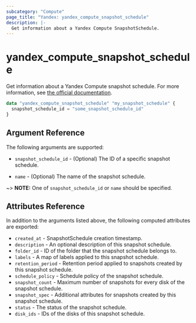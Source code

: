 ```yaml
---
subcategory: "Compute"
page_title: "Yandex: yandex_compute_snapshot_schedule"
description: |-
  Get information about a Yandex Compute SnapshotSchedule.
---
```



# yandex_compute_snapshot_schedule




Get information about a Yandex Compute snapshot schedule. For more information, see [the official documentation](https://cloud.yandex.ru/docs/compute/concepts/snapshot-schedule).

```terraform
data "yandex_compute_snapshot_schedule" "my_snapshot_schedule" {
  snapshot_schedule_id = "some_snapshot_schedule_id"
}
```

## Argument Reference

The following arguments are supported:

* `snapshot_schedule_id` - (Optional) The ID of a specific snapshot schedule.

* `name` - (Optional) The name of the snapshot schedule.

~> **NOTE:** One of `snapshot_schedule_id` or `name` should be specified.

## Attributes Reference

In addition to the arguments listed above, the following computed attributes are exported:

* `created_at` - SnapshotSchedule creation timestamp.
* `description` - An optional description of this snapshot schedule.
* `folder_id` - ID of the folder that the snapshot schedule belongs to.
* `labels` - A map of labels applied to this snapshot schedule.
* `retention_period` - Retention period applied to snapshots created by this snapshot schedule.
* `schedule_policy` - Schedule policy of the snapshot schedule.
* `snapshot_count` - Maximum number of snapshots for every disk of the snapshot schedule.
* `snapshot_spec` - Additional attributes for snapshots created by this snapshot schedule.
* `status` - The status of the snapshot schedule.
* `disk_ids` - IDs of the disks of this snapshot schedule.
